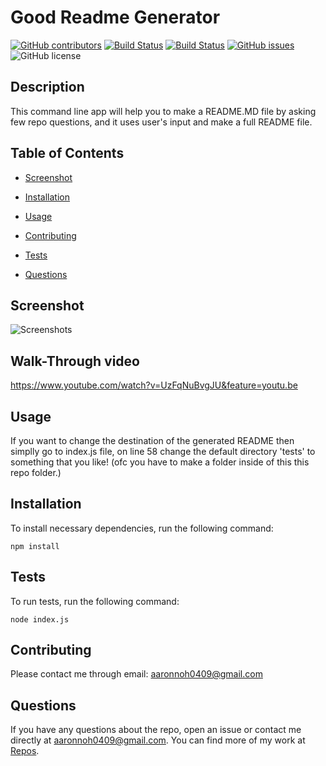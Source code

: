 # Good Readme Generator
  [![GitHub contributors](https://img.shields.io/github/contributors/dnsghd49/idkwisn.svg)](https://GitHub.com/dnsghd49/idkwisn/graphs/contributors/)
  [![Build Status](https://img.shields.io/github/forks/dnsghd49/idkwisn.svg)](https://github.com/dnsghd49/idkwisn/network/)
  [![Build Status](https://img.shields.io/github/stars/dnsghd49/idkwisn.svg)](https://github.com/dnsghd49/idkwisn/)
  [![GitHub issues](https://img.shields.io/github/issues/dnsghd49/idkwisn.svg)](https://GitHub.com/dnsghd49/idkwisn/issues/)
  ![GitHub license](https://img.shields.io/badge/license-MIT-blue.svg)


## Description

This command line app will help you to make a README.MD file by asking few repo questions, and it uses user's input and make a full README file.

## Table of Contents 

* [Screenshot](#screenshot)

* [Installation](#installation)

* [Usage](#usage)

* [Contributing](#contributing)

* [Tests](#tests)

* [Questions](#questions)

## Screenshot

![Screenshots](https://github.com/dnsghd49/idkwisn/blob/main/assets/myFile.gif "Test run")

## Walk-Through video

https://www.youtube.com/watch?v=UzFqNuBvgJU&feature=youtu.be

## Usage

If you want to change the destination of the generated README then simplly go to index.js file, on line 58 change the default directory 'tests' to something that you like! (ofc you have to make a folder inside of this this repo folder.)

## Installation

To install necessary dependencies, run the following command:

```
npm install
```
## Tests

To run tests, run the following command:

```
node index.js
```

## Contributing

Please contact me through email: aaronnoh0409@gmail.com

## Questions

If you have any questions about the repo, open an issue or contact me directly at aaronnoh0409@gmail.com. You can find more of my work at [Repos](https://github.com/dnsghd49/).
